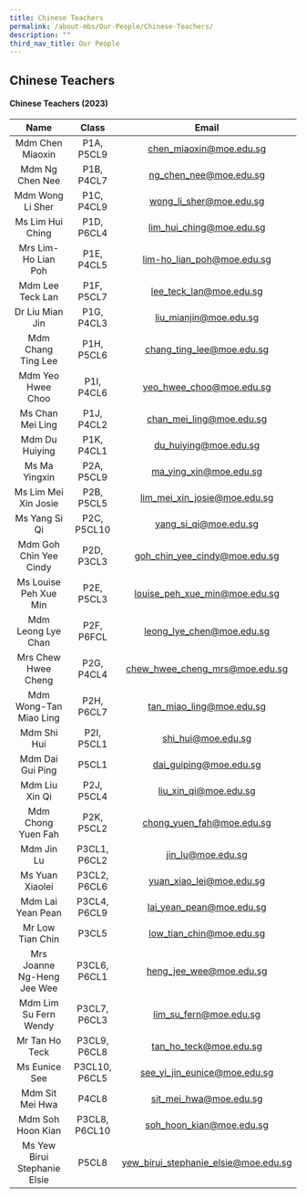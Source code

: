 ```yaml
---
title: Chinese Teachers
permalink: /about-mbs/Our-People/Chinese-Teachers/
description: ""
third_nav_title: Our People
---
```

## Chinese Teachers


#### Chinese Teachers (2023)
|            Name                       |     Class                  |                     Email              |
|:-----------------------------:|:-------------------:|:-----------------------------:|
| Mdm Chen Miaoxin            | P1A, P5CL9   | chen_miaoxin@moe.edu.sg              |
| Mdm Ng Chen Nee             | P1B, P4CL7    | ng_chen_nee@moe.edu.sg               |
| Mdm Wong Li Sher            | P1C, P4CL9    | wong_li_sher@moe.edu.sg              |
| Ms Lim Hui Ching            | P1D, P6CL4    | lim_hui_ching@moe.edu.sg             |
| Mrs Lim- Ho Lian Poh        | P1E, P4CL5    | lim-ho_lian_poh@moe.edu.sg           |
| Mdm Lee Teck Lan            | P1F, P5CL7    | lee_teck_lan@moe.edu.sg              |
| Dr Liu Mian Jin             | P1G, P4CL3    | liu_mianjin@moe.edu.sg               |
| Mdm Chang Ting Lee            | P1H, P5CL6    | chang_ting_lee@moe.edu.sg         |
| Mdm Yeo Hwee Choo           | P1I, P4CL6    | yeo_hwee_choo@moe.edu.sg          |
| Ms Chan Mei Ling            | P1J, P4CL2    | chan_mei_ling@moe.edu.sg             |
| Mdm Du Huiying              | P1K, P4CL1    | du_huiying@moe.edu.sg                |
| Ms Ma Yingxin               | P2A, P5CL9    | ma_ying_xin@moe.edu.sg               |
| Ms Lim Mei Xin Josie        | P2B, P5CL5    | lim_mei_xin_josie@moe.edu.sg         |
| Ms Yang Si Qi               | P2C, P5CL10   | yang_si_qi@moe.edu.sg                |
| Mdm Goh Chin Yee Cindy     | P2D, P3CL3    | goh_chin_yee_cindy@moe.edu.sg |
| Ms Louise Peh Xue Min       | P2E, P5CL3    | louise_peh_xue_min@moe.edu.sg     
| Mdm Leong Lye Chan          | P2F, P6FCL    | leong_lye_chen@moe.edu.sg         |
| Mrs Chew Hwee Cheng      | P2G, P4CL4 |chew_hwee_cheng_mrs@moe.edu.sg|
| Mdm Wong-Tan Miao Ling      | P2H, P6CL7    | tan_miao_ling@moe.edu.sg         |
| Mdm Shi Hui                 | P2I, P5CL1    | shi_hui@moe.edu.sg                   |
| Mdm Dai Gui Ping            | P5CL1    | dai_guiping@moe.edu.sg               |
| Mdm Liu Xin Qi            | P2J, P5CL4    | liu_xin_qi@moe.edu.sg   |
| Mdm Chong Yuen Fah          | P2K, P5CL2    | chong_yuen_fah@moe.edu.sg     |   
| Mdm Jin Lu                  | P3CL1, P6CL2  | jin_lu@moe.edu.sg              |
| Ms Yuan Xiaolei         | P3CL2, P6CL6  | yuan_xiao_lei@moe.edu.sg             |
| Mdm Lai Yean Pean           | P3CL4, P6CL9  | lai_yean_pean@moe.edu.sg            |
| Mr Low Tian Chin              | P3CL5         | low_tian_chin@moe.edu.sg                |
| Mrs Joanne Ng-Heng Jee Wee  | P3CL6, P6CL1  | heng_jee_wee@moe.edu.sg   |
| Mdm Lim Su Fern Wendy       | P3CL7, P6CL3  | lim_su_fern@moe.edu.sg            |
| Mr Tan Ho Teck              | P3CL9, P6CL8  | tan_ho_teck@moe.edu.sg               |
| Ms Eunice See           | P3CL10, P6CL5  | see_yi_jin_eunice@moe.edu.sg         |
| Mdm Sit Mei Hwa             | P4CL8         | sit_mei_hwa@moe.edu.sg               |
| Mdm Soh Hoon Kian           | P3CL8, P6CL10        | soh_hoon_kian@moe.edu.sg  |
| Ms Yew Birui Stephanie Elsie | P5CL8  | yew_birui_stephanie_elsie@moe.edu.sg |